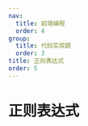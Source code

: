 ```yaml
---
nav:
  title: 前端编程
  order: 4
group:
  title: 代码实现题
  order: 3
title: 正则表达式
order: 5
---
```


# 正则表达式

